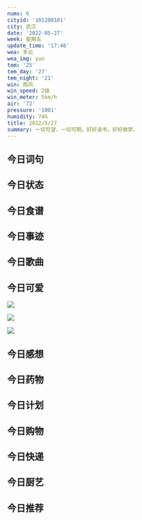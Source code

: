 ```yaml
---
nums: 0
cityid: '101200101'
city: 武汉
date: '2022-05-27'
week: 星期五
update_time: '17:46'
wea: 多云
wea_img: yun
tem: '25'
tem_day: '27'
tem_night: '21'
win: 西风
win_speed: 2级
win_meter: 5km/h
air: '72'
pressure: '1001'
humidity: 74%
title: 2022/5/27
summary: 一切可望，一切可期。好好读书，好好做梦。
---
```

## 今日词句

## 今日状态

## 今日食谱

## 今日事迹

## 今日歌曲

## 今日可爱

![](./2022-05-27-17-51-27.png)

![](./2022-05-27-17-51-36.png)

![](./2022-05-27-17-51-48.png)

## 今日感想

## 今日药物

## 今日计划

## 今日购物

## 今日快递

## 今日厨艺

## 今日推荐
